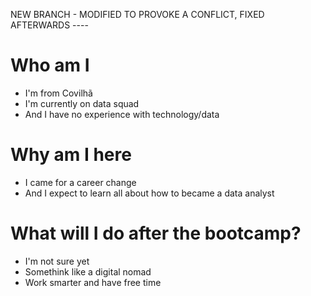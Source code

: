 NEW BRANCH - MODIFIED TO PROVOKE A CONFLICT, FIXED AFTERWARDS ----

# Who am I

* I'm from Covilhã
* I'm currently on data squad
* And I have no experience with technology/data

# Why am I here

* I came for a career change
* And I expect to learn all about how to became a data analyst

# What will I do after the bootcamp?

* I'm not sure yet
* Somethink like a digital nomad
* Work smarter and have free time
